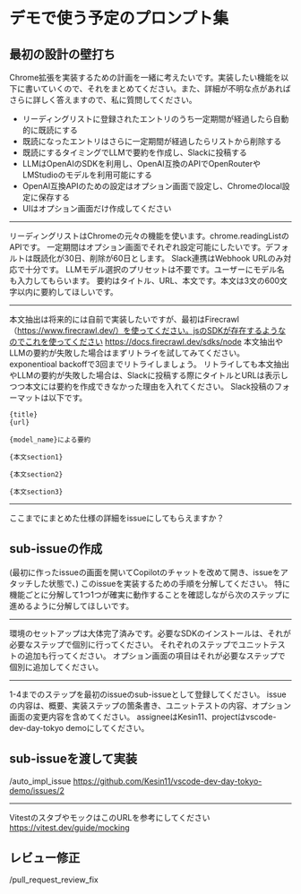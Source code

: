 # デモで使う予定のプロンプト集
## 最初の設計の壁打ち

Chrome拡張を実装するための計画を一緒に考えたいです。実装したい機能を以下に書いていくので、それをまとめてください。また、詳細が不明な点があればさらに詳しく答えますので、私に質問してください。

- リーディングリストに登録されたエントリのうち一定期間が経過したら自動的に既読にする
- 既読になったエントリはさらに一定期間が経過したらリストから削除する
- 既読にするタイミングでLLMで要約を作成し、Slackに投稿する
- LLMはOpenAIのSDKを利用し、OpenAI互換のAPIでOpenRouterやLMStudioのモデルを利用可能にする
- OpenAI互換APIのための設定はオプション画面で設定し、Chromeのlocal設定に保存する
- UIはオプション画面だけ作成してください

----

リーディングリストはChromeの元々の機能を使います。chrome.readingListのAPIです。
一定期間はオプション画面でそれぞれ設定可能にしたいです。デフォルトは既読化が30日、削除が60日とします。
Slack連携はWebhook URLのみ対応で十分です。
LLMモデル選択のプリセットは不要です。ユーザーにモデル名も入力してもらいます。
要約はタイトル、URL、本文です。本文は3文の600文字以内に要約してほしいです。

----

本文抽出は将来的には自前で実装したいですが、最初はFirecrawl（https://www.firecrawl.dev/）を使ってください。jsのSDKが存在するようなのでこれを使ってください https://docs.firecrawl.dev/sdks/node
本文抽出やLLMの要約が失敗した場合はまずリトライを試してみてください。exponentioal backoffで3回までリトライしましょう。
リトライしても本文抽出やLLMの要約が失敗した場合は、Slackに投稿する際にタイトルとURLは表示しつつ本文には要約を作成できなかった理由を入れてください。
Slack投稿のフォーマットは以下です。

```
{title}
{url}

{model_name}による要約

{本文section1}

{本文section2}

{本文section3}
```

----

ここまでにまとめた仕様の詳細をissueにしてもらえますか？

## sub-issueの作成
(最初に作ったissueの画面を開いてCopilotのチャットを改めて開き、issueをアタッチした状態で、)
このissueを実装するための手順を分解してください。
特に機能ごとに分解して1つ1つが確実に動作することを確認しながら次のステップに進めるように分解してほしいです。

----

環境のセットアップは大体完了済みです。必要なSDKのインストールは、それが必要なステップで個別に行ってください。
それぞれのステップでユニットテストの追加も行ってください。
オプション画面の項目はそれが必要なステップで個別に追加してください。

----
1-4までのステップを最初のissueのsub-issueとして登録してください。
issueの内容は、概要、実装ステップの箇条書き、ユニットテストの内容、オプション画面の変更内容を含めてください。
assigneeはKesin11、projectはvscode-dev-day-tokyo demoにしてください。

## sub-issueを渡して実装
/auto_impl_issue https://github.com/Kesin11/vscode-dev-day-tokyo-demo/issues/2

----
VitestのスタブやモックはこのURLを参考にしてください
https://vitest.dev/guide/mocking

## レビュー修正
/pull_request_review_fix 
